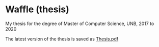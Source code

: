 # Waffle (thesis)

My thesis for the degree of Master of Computer Science, UNB, 2017 to 2020

The latest version of the thesis is saved as [Thesis.pdf](Thesis.pdf)
